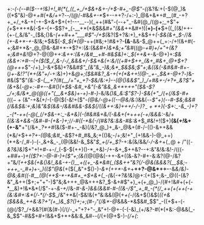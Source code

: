 +:-*(_-(_--#(*_$--+!&)+!_#(*(_((_+_/+$&+&+-/+$-#+_-@$"-((_&?&:+(-$(@_)&((*$"&)-@+*+#(+&/+*+?_--/(@_/-#&_&+-*_$+--++?-/+:-)_@&+&*+#__(#_-+?+_+/_+&-+(-+-$+&+$+(+!---__--)(_++(#&"-(--+"_-&#(@_/(@+;_+$"_+(+_$+*+*&(-$+-(+-$$?+_(-__+*(*&$&&_#+"(&&_++&#+!((__+)-(+__$+((_((&!++-(+-(_&/&"-_($&;()&-_(++_#+*+"___#$"-/+$(*&?($+?&:+)_+&$++_(-$&(&+_$-/_/_&(+-&+*-+-_&!&;+$&$(_-$_$(*(@-_++(#&;+!_#&_+?-__(&__-&&-$_@++(_+:-/+!(&+#(-+;&#+*&-_@_@&-&#+*-*$?+:(_&:_(&_&#+)&*&;+"&#_((@___-+#_)+/+"+(&?+;&#+_&!_@+?-@(@+*+:&++:_(&_+/&#__+#-#&$&)+:_$(++&+*-&-@+)+:_$&(&&+:+#--(+($($_/_&-/-/_&&&+/-$&+&(+:&/((+#+$++_(&+_#&+_@+$+?(@+++_$"-/+)_)-&+$&)+?&&_#$"_(&"&_-)&;&*_$&$&;$"+;&((&(-&#&#-#_+-(_)+_-_&!$?$"(*+(&"+/-_+:&)+)+&_@+;($&#&?_&-+(+(*&++!(@-_+-_$&*-@+?_-_)_&-#&($"$"_(&:-$-(__+?(#(__/+"+_+?-$&/&:+)--(@()&&$"_)_/+#&+-/+?+_&?$"+(&+_&(*-@+:-#+--_&#()(_+$&-&#_+&"(-&"&&_&+*+++"($&-$?_/+;&/&*_@(@((+"(__&+$&)+-+)-#-)-*&/&*()&_&:$"$?-)-*_$&(+"_/(+(/&$-#+_($((-+($&"-+&(+/-(-@($(-&!+($"-_(@&/-@+((--@&/&:_)&&(_-_-*$"+)(--#-$&;_&&#(/_&&$&:+;&)&"&$(&&-_/_&&#&&-$&$(/((&++:&)+++/-/-)$?_-+*+)($-$+:_-&_-)+?_-(*-++(-@(_(/+$&-+:_-&+&)(-(#&#&+&/(-&&+(+*+*++_(-+_/&&&:-*&/+*((&:&+&&-(&#-#-(+&-*_)+;_/_/-#((-*&(-/(#&?&:&&-#&:&+_$_#&!+!($+)__(&(_+!_&+(+-&"__+"(/&+_$_-$?++_#(&($-#+-_-&)(/&?_@_)+_&-_@&+(#-/-(()-&++&&(*&/+$+*+?+-(@&;&#_-&*$?+#_#&_&;+(()&;-/+;&!+"_(+!&&-)-@_++)(*+&-/_#-)-(-_&+&_-_(@(&&!-&_$&"_$_+(/+_$?-_+:&(&/&&_/-/-&+_+$(_-@+/$"((_-&?&)&)_$+"+!+#-+-/_(-$-$(++)()-*_+&)-/+-&+_$++&?--+:&"&!&:&!-/(((-+#_#+_-)_+(($?+:-@-#-)+($"+;(&(_(@(@&(-++-&+((&_-_&?-#+-&:&?(@-/&?+"&*_/(++$&(+&()&!_&&-+-()__+((+_-&*&#(_($&++"&?(/_-_@&(&&&?(__$&;-+++_-_#+)+-_)(($"_@&*(+($(_&"+$()-)_-&+(++*-&+_+__++?-@&*++-__-&*&/&)-@&;&#((-#__(@(++$-*-*&#+_+$+&+(_-(*&(_-+?&!&)_@+:(+($+;&-_@((-(&?&"_&++($+;+"+"-)$"&;&+++_@&+++&?_$-&+#$"+)_+(+_@_)-/(#+!&#+(+(-*__&)+!&*&*(/$"-+-_&-+/_/&-_#-&-)&*&*(&&#_-_#-((&-/$"_+_#_-(*(/_++(+(++(-+(&:&#+:&*(/-*(/-$_$_/&"+*&(-$&!&(+"&:&&(@(+_+(_-/(&+$()&$(_((+&($&&&_++&:&?+"(+_)&_$?()+;+;(#-$_/$"(/&*-@_&&&-*&$&#_$$"_-((+$+-(-(@(/$?_/+&&?(#(&(#-)(/(/-_+"+?+"-_&"+!-@+-(-(-&)_(+/&?-#(*(*&:-@&&(_-&_$$"-#&$+#+!&&+$+*+&&:&_&#--(/(+(@+$-)-_(/+(_:

